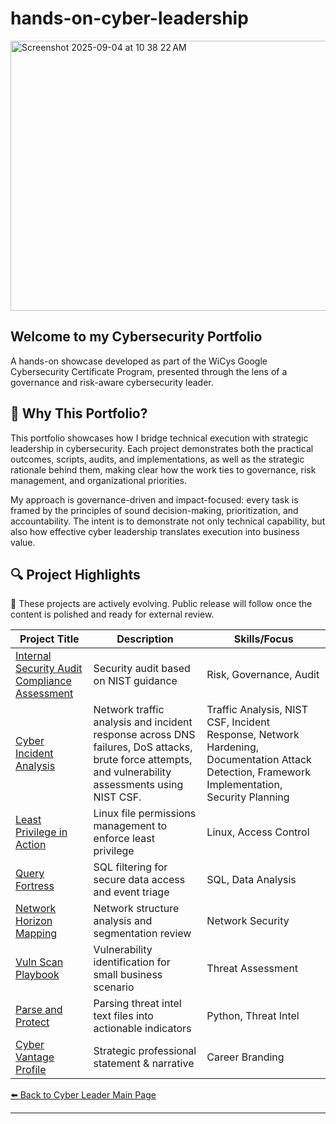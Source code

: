 # hands-on-cyber-leadership
<img width="1311" height="432" alt="Screenshot 2025-09-04 at 10 38 22 AM" src="https://github.com/user-attachments/assets/1cc08d49-7889-45ba-b862-4a629989af5b" />

## **Welcome to my Cybersecurity Portfolio** 
A hands-on showcase developed as part of the WiCys Google Cybersecurity Certificate Program, presented through the lens of a governance and risk-aware cybersecurity leader.

## 🎯 Why This Portfolio?

This portfolio showcases how I bridge technical execution with strategic leadership in cybersecurity. Each project demonstrates both the practical outcomes, scripts, audits, and implementations, as well as the strategic rationale behind them, making clear how the work ties to governance, risk management, and organizational priorities.

My approach is governance-driven and impact-focused: every task is framed by the principles of sound decision-making, prioritization, and accountability. The intent is to demonstrate not only technical capability, but also how effective cyber leadership translates execution into business value.

## 🔍 Project Highlights
🚧 These projects are actively evolving. Public release will follow once the content is polished and ready for external review.

| Project Title | Description | Skills/Focus |
|---------------|-------------|--------------|
| [Internal Security Audit Compliance Assessment](https://github.com/MZWANGCYBER/risk-lens-audit)| Security audit based on NIST guidance | Risk, Governance, Audit |
| [Cyber Incident Analysis](https://github.com/MZWANGCYBER/blue-team-diary) | Network traffic analysis and incident response across DNS failures, DoS attacks, brute force attempts, and vulnerability assessments using NIST CSF. |Traffic Analysis, NIST CSF, Incident Response, Network Hardening, Documentation Attack Detection, Framework Implementation, Security Planning |
| [Least Privilege in Action](https://github.com/MZWANGCYBER/least-privilege-in-action) | Linux file permissions management to enforce least privilege | Linux, Access Control |
| [Query Fortress](https://github.com/MZWANGCYBER/query-fortress) | SQL filtering for secure data access and event triage | SQL, Data Analysis |
| [Network Horizon Mapping](https://github.com/MZWANGCYBER/network-horizon-mapping) | Network structure analysis and segmentation review | Network Security |
| [Vuln Scan Playbook](https://github.com/MZWANGCYBER/vuln-scan-playbook) | Vulnerability identification for small business scenario | Threat Assessment |
| [Parse and Protect](https://github.com/MZWANGCYBER/parse-and-protect) | Parsing threat intel text files into actionable indicators | Python, Threat Intel |
| [Cyber Vantage Profile](https://github.com/MZWANGCYBER/cyber-vantage-profile) | Strategic professional statement & narrative | Career Branding |

[⬅️ Back to Cyber Leader Main Page](https://github.com/TheCyberLeader)

---
